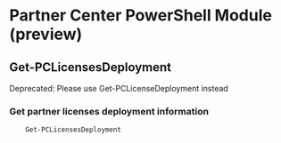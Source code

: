# Partner Center PowerShell Module (preview) #

## Get-PCLicensesDeployment ##

Deprecated: Please use Get-PCLicenseDeployment instead

### Get partner licenses deployment information ###

```powershell
    Get-PCLicensesDeployment
```
